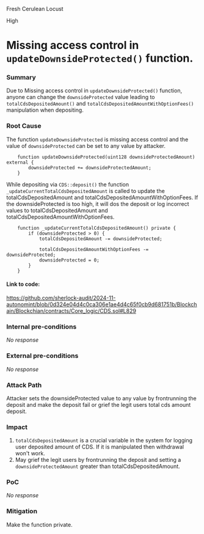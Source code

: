 Fresh Cerulean Locust

High

# Missing access control in `updateDownsideProtected()` function.

### Summary

Due to Missing access control in `updateDownsideProtected()` function, anyone can change the `downsideProtected` value leading to `totalCdsDepositedAmount()` and `totalCdsDepositedAmountWithOptionFees()` manipulation when depositing.

### Root Cause

The function `updateDownsideProtected` is missing access control and the value of `downsideProtected` can be set to any value by attacker.

```solidity
    function updateDownsideProtected(uint128 downsideProtectedAmount) external {
        downsideProtected += downsideProtectedAmount;
    }
```
While depositing via `CDS::deposit()` the function `_updateCurrentTotalCdsDepositedAmount` is called to update the totalCdsDepositedAmount and totalCdsDepositedAmountWithOptionFees.
If the downsideProtected is too high, it will dos the deposit or log incorrect values to totalCdsDepositedAmount and totalCdsDepositedAmountWithOptionFees.

```solidity
    function _updateCurrentTotalCdsDepositedAmount() private {
        if (downsideProtected > 0) {
            totalCdsDepositedAmount -= downsideProtected;

            totalCdsDepositedAmountWithOptionFees -= downsideProtected;
            downsideProtected = 0;
        }
    }
```

#### Link to code: 
https://github.com/sherlock-audit/2024-11-autonomint/blob/0d324e04d4c0ca306e1ae4d4c65f0cb9d681751b/Blockchain/Blockchian/contracts/Core_logic/CDS.sol#L829

### Internal pre-conditions

_No response_

### External pre-conditions

_No response_

### Attack Path

Attacker sets the downsideProtected value to any value by frontrunning the deposit and make the deposit fail or grief the legit users total cds amount deposit.


### Impact

1. `totalCdsDepositedAmount` is a crucial variable in the system for logging user deposited amount of CDS. If it is manipulated then withdrawal won't work. 
2. May grief the legit users by frontrunning the deposit and setting a `downsideProtectedAmount` greater than totalCdsDepositedAmount.

### PoC

_No response_

### Mitigation

Make the function private.
